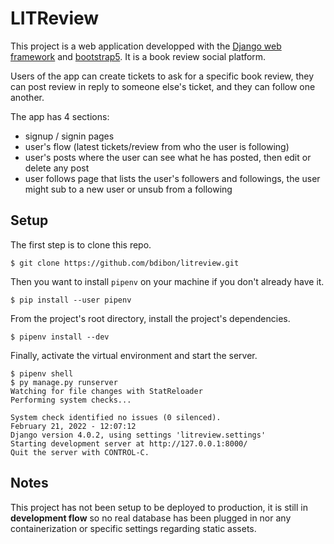 # LITReview

This project is a web application developped with the [Django web framework](https://www.djangoproject.com/) and [bootstrap5](https://getbootstrap.com/). It is a book review social platform.

Users of the app can create tickets to ask for a specific book review, they can post review in reply to someone else's ticket, and they can follow one another.

The app has 4 sections:

  * signup / signin pages
  * user's flow (latest tickets/review from who the user is following)
  * user's posts where the user can see what he has posted, then edit or delete any post
  * user follows page that lists the user's followers and followings, the user might sub to a new user or unsub from a following
 
## Setup
  
The first step is to clone this repo.

```
$ git clone https://github.com/bdibon/litreview.git
```

Then you want to install `pipenv` on your machine if you don't already have it.

```
$ pip install --user pipenv
```

From the project's root directory, install the project's dependencies.

```
$ pipenv install --dev
```

Finally, activate the virtual environment and start the server.

```
$ pipenv shell
$ py manage.py runserver
Watching for file changes with StatReloader
Performing system checks...

System check identified no issues (0 silenced).
February 21, 2022 - 12:07:12
Django version 4.0.2, using settings 'litreview.settings'
Starting development server at http://127.0.0.1:8000/
Quit the server with CONTROL-C.
```

## Notes

This project has not been setup to be deployed to production, it is still in **development flow** so no real database has been plugged in nor any containerization or specific settings regarding static assets.
